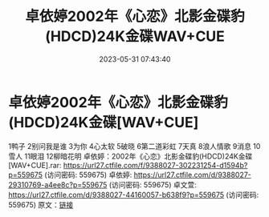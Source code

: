 ﻿---
title: 卓依婷2002年《心恋》北影金碟豹(HDCD)24K金碟WAV+CUE
date: 2023-05-31 07:43:40
categories: WAV车载音乐、镜像
tags: 华语中文
---
# 卓依婷2002年《心恋》北影金碟豹(HDCD)24K金碟[WAV+CUE]

1鸭子
2别问我是谁
3为你
4心太软
5破晓
6第二道彩虹
7天真
8浪人情歌
9消息
10雪人
11眼泪
12柳暗花明
卓依婷：2002年《心恋》北影金碟豹(HDCD)24K金碟[WAV+CUE].rar: https://url27.ctfile.com/f/9388027-302231254-d1594b?p=559675
(访问密码: 559675)
卓依婷: https://url27.ctfile.com/d/9388027-29310769-a4ee8c?p=559675
(访问密码: 559675)
卓文萱: https://url27.ctfile.com/d/9388027-44160057-b638f9?p=559675
(访问密码: 559675)
原文：[链接](https://blog.sina.com.cn/s/blog_1647c7e7601031243.html)